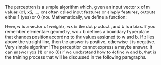 The perceptron is a simple algorithm which, given an input vector x of m values (x1, x2, ..., xn) often called input features or simply features, outputs either 1 (yes) or 0 (no). Mathematically, we define a
function: 

Here, w is a vector of weights, wx is the dot product , and b is a bias. If you remember elementary geometry, wx + b defines a boundary hyperplane that changes position according to the values assigned to w and b. If x lies above the straight line, then the answer is positive, otherwise it is negative. Very simple algorithm! The perception cannot express a maybe answer. It can answer yes (1) or no (0) if we understand how to define w and b, that is the training process that will be discussed in the following paragraphs. 
